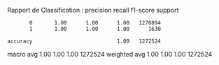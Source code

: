 Rapport de Classification :
               precision    recall  f1-score   support

           0       1.00      1.00      1.00   1270894
           1       1.00      1.00      1.00      1630

    accuracy                           1.00   1272524
   macro avg       1.00      1.00      1.00   1272524
weighted avg       1.00      1.00      1.00   1272524
